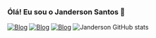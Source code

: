 ### Ólá! Eu sou o Janderson Santos 👋

[![Blog](https://img.shields.io/badge/LinkedIn-0077B5?style=for-the-badge&logo=linkedin&logoColor=white)](https://www.linkedin.com/in/janderson-santos-997354225)
[![Blog](https://img.shields.io/badge/WhatsApp-25D366?style=for-the-badge&logo=whatsapp&logoColor=white)](https://web.whatsapp.com/)
[![Blog](https://img.shields.io/badge/Telegram-2CA5E0?style=for-the-badge&logo=telegram&logoColor=white)](https://web.telegram.org/z/)
![Janderson GitHub stats](https://github-readme-stats.vercel.app/api?username=Janderson-93&theme=blue-green)














